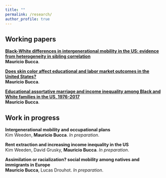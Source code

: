 ```yaml
---
title: ""
permalink: /research/
author_profile: true
---
```



## Working papers


<b>[Black-White differences in intergenerational mobility in the US: evidence from heterogeneity in sibling correlation](http://mebucca.github.io/research/bw_sc)</b><br>
<b>Mauricio Bucca</b>.

<b>[Does skin color affect educational and labor market outcomes in the United States?](http://mebucca.github.io/research/skincolor)</b><br>
<b>Mauricio Bucca</b>. 

<b>[Educational assortative marriage and income inequality among Black and White families in the US, 1976-2017](http://mebucca.github.io/research/eam_us)</b><br>
<b>Mauricio Bucca</b>. 


## Work in progress


<b>Intergenerational mobility and occupational plans</b><br>
Kim Weeden, <b>Mauricio Bucca</b>. <i>In preparation</i>. 

<b>Rent extraction and increasing income inequality in the US</b><br>
Kim Weeden, David Grusky, <b>Mauricio Bucca</b>. <i>In preparation</i>. 

<b>Assimilation or racialization? social mobility among natives and immigrants in Europe</b><br>
<b>Mauricio Bucca</b>, Lucas Drouhot. <i>In preparation</i>. 

